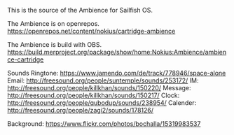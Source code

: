 This is the source of the  Ambience for Sailfish OS.

The Ambience is on openrepos. https://openrepos.net/content/nokius/cartridge-ambience 

The Ambience is build with OBS. https://build.merproject.org/package/show/home:Nokius:Ambience/ambience-cartridge

Sounds
Ringtone: https://www.jamendo.com/de/track/778946/space-alone
Email: http://freesound.org/people/suntemple/sounds/253172/
IM: http://freesound.org/people/killkhan/sounds/150220/
Message: http://freesound.org/people/killkhan/sounds/150217/
Clock: http://freesound.org/people/qubodup/sounds/238954/
Calender: http://freesound.org/people/zagi2/sounds/178126/

Background:
https://www.flickr.com/photos/bochalla/15319983537
